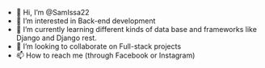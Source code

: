 - 👋 Hi, I’m @SamIssa22
- 👀 I’m interested in Back-end development 
- 🌱 I’m currently learning different kinds of data base and frameworks like Django and Django rest.
- 💞️ I’m looking to collaborate on Full-stack projects 
- 📫 How to reach me (through Facebook or Instagram)

<!---
SamIssa22/SamIssa22 is a ✨ special ✨ repository because its `README.md` (this file) appears on your GitHub profile.
You can click the Preview link to take a look at your changes.
--->
